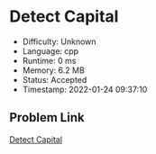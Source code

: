 # Detect Capital

- Difficulty: Unknown
- Language: cpp
- Runtime: 0 ms
- Memory: 6.2 MB
- Status: Accepted
- Timestamp: 2022-01-24 09:37:10

## Problem Link
[Detect Capital](https://leetcode.com/problems/detect-capital)

